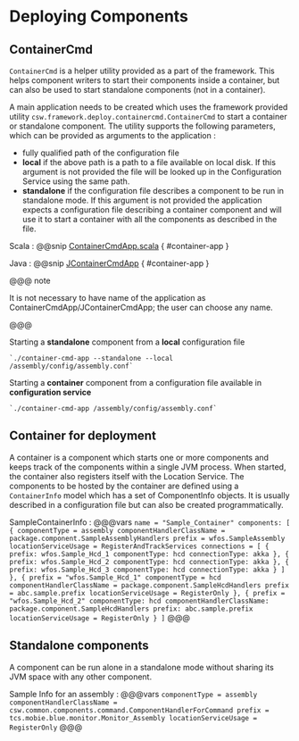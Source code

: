 # Deploying Components

## ContainerCmd

`ContainerCmd` is a helper utility provided as a part of the framework. This helps component writers to start their components inside a container,
but can also be used to start standalone components (not in a container).

A main application needs to be created which uses the framework provided utility `csw.framework.deploy.containercmd.ContainerCmd` 
to start a container or standalone component. The utility supports the following parameters, which can be provided as arguments to the
application :

* fully qualified path of the configuration file
* **local** if the above path is a path to a file available on local disk. If this argument is not provided the file will be looked
up in the Configuration Service using the same path.
* **standalone** if the configuration file describes a component to be run in standalone mode. If this argument is not provided the 
application expects a configuration file describing a container component and will use it to start a container with all the
components as described in the file.

Scala
:   @@snip [ContainerCmdApp.scala](../../../../examples/src/main/scala/example/framework/ContainerCmdApp.scala) { #container-app }

Java
:   @@snip [JContainerCmdApp](../../../../examples/src/main/java/example/framework/JContainerCmdApp.java) { #container-app }

@@@ note

It is not necessary to have name of the application as ContainerCmdApp/JContainerCmdApp; the user can choose any name.

@@@

Starting a **standalone** component from a **local** configuration file

    `./container-cmd-app --standalone --local /assembly/config/assembly.conf`
    
Starting a **container** component from a configuration file available in **configuration service**

    `./container-cmd-app /assembly/config/assembly.conf`

## Container for deployment

A container is a component which starts one or more components and keeps track of the components within a single JVM process. When started, the container also registers itself with the Location Service.
The components to be hosted by the container are defined using a `ContainerInfo` model which has a set of ComponentInfo objects. It is usually described in a configuration file but can also be created programmatically.

SampleContainerInfo
:   @@@vars
    ```
    name = "Sample_Container"
    components: [
      {
        componentType = assembly
        componentHandlerClassName = package.component.SampleAssemblyHandlers
        prefix = wfos.SampleAssembly
        locationServiceUsage = RegisterAndTrackServices
        connections = [
          {
            prefix: wfos.Sample_Hcd_1
            componentType: hcd
            connectionType: akka
          },
          {
            prefix: wfos.Sample_Hcd_2
            componentType: hcd
            connectionType: akka
          },
          {
            prefix: wfos.Sample_Hcd_3
            componentType: hcd
            connectionType: akka
          }
        ]
      },
      {
        prefix = "wfos.Sample_Hcd_1"
        componentType = hcd
        componentHandlerClassName = package.component.SampleHcdHandlers
        prefix = abc.sample.prefix
        locationServiceUsage = RegisterOnly
      },
      {
        prefix = "wfos.Sample_Hcd_2"
        componentType: hcd
        componentHandlerClassName: package.component.SampleHcdHandlers
        prefix: abc.sample.prefix
        locationServiceUsage = RegisterOnly
      }
    ]
    ```
    @@@
    
## Standalone components

A component can be run alone in a standalone mode without sharing its JVM space with any other component. 

Sample Info for an assembly
:   @@@vars
    ```
    componentType = assembly
    componentHandlerClassName = csw.common.components.command.ComponentHandlerForCommand
    prefix = tcs.mobie.blue.monitor.Monitor_Assembly
    locationServiceUsage = RegisterOnly
    ```
    @@@